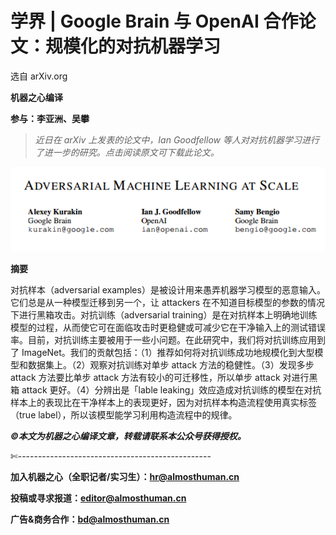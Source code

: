 # 学界 | Google Brain 与 OpenAI 合作论文：规模化的对抗机器学习

选自 arXiv.org

**机器之心编译**

**参与：李亚洲、吴攀**

> *近日在 arXiv 上发表的论文中，Ian Goodfellow 等人对对抗机器学习进行了进一步的研究。点击阅读原文可下载此论文。*

![](img/e93f057ba5f1dd5b9e1cb1042e71d174.jpg)

**摘要**

对抗样本（adversarial examples）是被设计用来愚弄机器学习模型的恶意输入。它们总是从一种模型迁移到另一个，让 attackers 在不知道目标模型的参数的情况下进行黑箱攻击。对抗训练（adversarial training）是在对抗样本上明确地训练模型的过程，从而使它可在面临攻击时更稳健或可减少它在干净输入上的测试错误率。目前，对抗训练主要被用于一些小问题。在此研究中，我们将对抗训练应用到了 ImageNet。我们的贡献包括：（1）推荐如何将对抗训练成功地规模化到大型模型和数据集上。（2）观察对抗训练对单步 attack 方法的稳健性。（3）发现多步 attack 方法要比单步 attack 方法有较小的可迁移性，所以单步 attack 对进行黑箱 attack 更好。（4）分辨出是「lable leaking」效应造成对抗训练的模型在对抗样本上的表现比在干净样本上的表现更好，因为对抗样本构造流程使用真实标签（true label），所以该模型能学习利用构造流程中的规律。

******©本文为机器之心编译文章，***转载请联系本公众号获得授权******。***

✄------------------------------------------------

**加入机器之心（全职记者/实习生）：hr@almosthuman.cn**

**投稿或寻求报道：editor@almosthuman.cn**

**广告&商务合作：bd@almosthuman.cn**